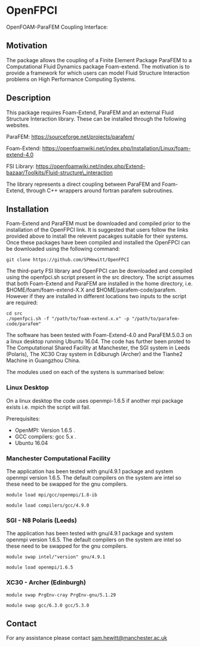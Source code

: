 # OpenFPCI

OpenFOAM-ParaFEM Coupling Interface:

## Motivation

The package allows the coupling of a Finite Element Package ParaFEM to a Computational Fluid Dynamics package Foam-extend. The motivation is to provide a framework for which users can model Fluid Structure Interaction problems on High Performance Computing Systems.

## Description

This package requires Foam-Extend, ParaFEM and an external Fluid Structure Interaction library. These can be installed through the following websites.

ParaFEM: https://sourceforge.net/projects/parafem/

Foam-Extend: https://openfoamwiki.net/index.php/Installation/Linux/foam-extend-4.0

FSI Library: https://openfoamwiki.net/index.php/Extend-bazaar/Toolkits/Fluid-structure\_interaction

The library represents a direct coupling between ParaFEM and Foam-Extend, through C++ wrappers around fortran parafem subroutines.

## Installation

Foam-Extend and ParaFEM must be downloaded and compiled prior to the installation of the OpenFPCI link. It is suggested that users follow the links provided above to install the relevent pacakges suitable for their systems. Once these packages have been compiled and installed the OpenFPCI can be downloaded using the following command: 
```
git clone https://github.com/SPHewitt/OpenFPCI
```

The third-party FSI library and OpenFPCI can be downloaded and compiled using the openfpci.sh script present in the src directory. The script assumes that both Foam-Extend and ParaFEM are installed in the home directory, i.e. $HOME/foam/foam-extend-X.X and $HOME/parafem-code/parafem. However if they are installed in different locations two inputs to the script are required:

```
cd src
./openfpci.sh -f "/path/to/foam-extend.x.x" -p "/path/to/parafem-code/parafem"
```

The software has been tested with Foam-Extend-4.0 and ParaFEM.5.0.3 on a linux desktop running Ubuntu 16.04. The code has further been proted to The Computational Shared Facility at Manchester, the SGI system in Leeds (Polaris), The XC30 Cray system in Ediburugh (Archer) and the Tianhe2 Machine in Guangzhou China.

The modules used on each of the systens is summarised below: 

### Linux Desktop

On a linux desktop the code uses openmpi-1.6.5 if another mpi package exists i.e. mpich the script will fail.  

Prerequisites:

* OpenMPI: Version 1.6.5 .
* GCC compilers: gcc 5.x .
* Ubuntu 16.04

### Manchester Computational Facility

The application has been tested with gnu/4.9.1 package and system openmpi version 1.6.5. The default compilers on the system are intel so these need to be swapped for the gnu compilers. 

```
module load mpi/gcc/openmpi/1.8-ib

module load compilers/gcc/4.9.0
```

### SGI - N8 Polaris (Leeds)

The application has been tested with gnu/4.9.1 package and system openmpi version 1.6.5. The default compilers on the system are intel so these need to be swapped for the gnu compilers.

```
module swap intel/"version" gnu/4.9.1

module load openmpi/1.6.5

```

### XC30 -  Archer (Edinburgh)

```
module swap PrgEnv-cray PrgEnv-gnu/5.1.29

module swap gcc/6.3.0 gcc/5.3.0

```

## Contact

For any assistance please contact sam.hewitt@manchester.ac.uk
